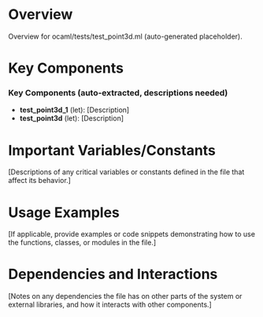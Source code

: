 # Overview

Overview for ocaml/tests/test_point3d.ml (auto-generated placeholder).

# Key Components

### Key Components (auto-extracted, descriptions needed)
- **test_point3d_1** (let): [Description]
- **test_point3d** (let): [Description]

# Important Variables/Constants

[Descriptions of any critical variables or constants defined in the file that affect its behavior.]

# Usage Examples

[If applicable, provide examples or code snippets demonstrating how to use the functions, classes, or modules in the file.]

# Dependencies and Interactions

[Notes on any dependencies the file has on other parts of the system or external libraries, and how it interacts with other components.]
